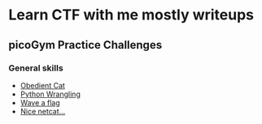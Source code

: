 # Learn CTF with me mostly writeups
## picoGym Practice Challenges
### General skills
* [Obedient Cat](/picoCTF/Obedient_cat/)
* [Python Wrangling](/picoCTF/PthonWarngling/)
* [Wave a flag](/picoCTF/WaveAFlag/)
* [Nice netcat...](/picoCTF/Nicenetcat/)
<!-- Google tag (gtag.js) -->
<script async src="https://www.googletagmanager.com/gtag/js?id=G-40VHMPGT8D"></script>
<script>
  window.dataLayer = window.dataLayer || [];
  function gtag(){dataLayer.push(arguments);}
  gtag('js', new Date());

  gtag('config', 'G-40VHMPGT8D');
</script>
